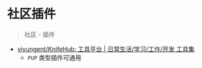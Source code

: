 

# 社区插件

> 社区 - 插件

- [yiyungent/KnifeHub: 工具平台 | 日常生活/学习/工作/开发 工具集](https://github.com/yiyungent/KnifeHub/)
  - `PUP` 类型插件可通用



